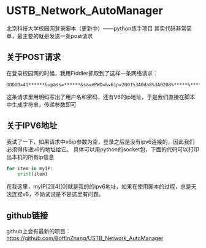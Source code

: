 # USTB_Network_AutoManager
北京科技大学校园网登录脚本（更新中）——python练手项目
其实代码非常简单，最主要的就是发送一条post请求

## 关于POST请求
在登录校园网的时候，我用Fiddler抓取到了这样一条网络请求：
```
DDDDD=41******&upass=******&savePWD=&v6ip=2001%3A0da8%3A0208%*****%******%*****%3A4a59%3A3bb4&0MKKey=123456789
```
这条请求里用明码写出了用户名和密码，还有V6的ip地址，于是我们直接在脚本中生成字符串，传递参数即可

## 关于IPV6地址
我试了一下，如果请求中v6ip参数为空，登录之后是没有ipv6连接的，因此我们必须得传递v6的地址给它。
具体可以用python的socket包，下面的代码可以打印出本机的所有ip信息
```python
for item in myIP:
    print(item)
```
在我这里，myIP[2][4][0]就是我的的ipv6地址，如果在使用脚本的过程，总是无法连接v6，不妨试试是不是这里有问题。

## github链接
github上会有最新的项目：
https://github.com/BoffinZhang/USTB_Network_AutoManager
